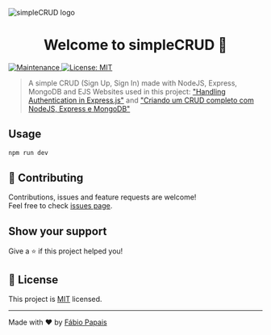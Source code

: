 ![simpleCRUD logo](https://github.com/fabiopapaiss/simpleCRUD/blob/master/views/media/simpleCRUD%20logo.png)
<h1 align="center">Welcome to simpleCRUD 👋</h1>
<p>
  <a href="https://github.com/fabiopapaiss/simpleCRUD/graphs/commit-activity" target="_blank">
    <img alt="Maintenance" src="https://img.shields.io/badge/Maintained%3F-yes-green.svg" />
  </a>
  <a href="https://github.com/fabiopapaiss/simpleCRUD/blob/master/LICENSE" target="_blank">
    <img alt="License: MIT" src="https://img.shields.io/github/license/fabiopapaiss/simpleCRUD" />
  </a>
</p>

> A simple CRUD (Sign Up, Sign In) made with NodeJS, Express, MongoDB and EJS
> Websites used in this project: ["Handling Authentication in Express.js"](https://stackabuse.com/handling-authentication-in-express-js/) and ["Criando um CRUD completo com NodeJS, Express e MongoDB"](https://medium.com/baixada-nerd/criando-um-crud-completo-com-nodejs-express-e-mongodb-parte-1-3-6c8389d7147d)

## Usage

```sh
npm run dev
```

## 🤝 Contributing

Contributions, issues and feature requests are welcome!<br />Feel free to check [issues page](https://github.com/fabiopapaiss/simpleCRUD/issues). 

## Show your support

Give a ⭐️ if this project helped you!

## 📝 License

This project is [MIT](https://github.com/fabiopapaiss/simpleCRUD/blob/master/LICENSE) licensed.

***
Made with ❤️ by [Fábio Papais](https://github.com/fabiopapaiss)
